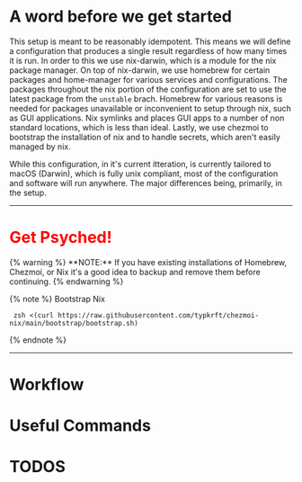 # A word before we get started

This setup is meant to be reasonably idempotent. This means we will define a configuration that produces a single result regardless of how many times it is run. In order to this we use nix-darwin, which is a module for the nix package manager. On top of nix-darwin, we use homebrew for certain packages and home-manager for various services and configurations. The packages throughout the nix portion of the configuration are set to use the latest package from the `unstable` brach. Homebrew for various reasons is needed for packages unavailable or inconvenient to setup through nix, such as GUI applications. Nix symlinks and places GUI apps to a number of non standard locations, which is less than ideal. Lastly, we use chezmoi to bootstrap the installation of nix and to handle secrets, which aren't easily managed by nix. 

While this configuration, in it's current itteration, is currently tailored to macOS (Darwin), which is fully unix compliant, most of the configuration and software will run anywhere. The major differences being, primarily, in the setup.

___
<h1 style='color: red;'>Get Psyched!</h1>
{% warning %}
**NOTE:** If you have existing installations of Homebrew, Chezmoi, or Nix it's a good idea to backup and remove them before continuing.
{% endwarning %}

{% note %}
Bootstrap Nix
```shell
 zsh <(curl https://raw.githubusercontent.com/typkrft/chezmoi-nix/main/bootstrap/bootstrap.sh)
```
{% endnote %}

---
# Workflow

# Useful Commands

# TODOS
